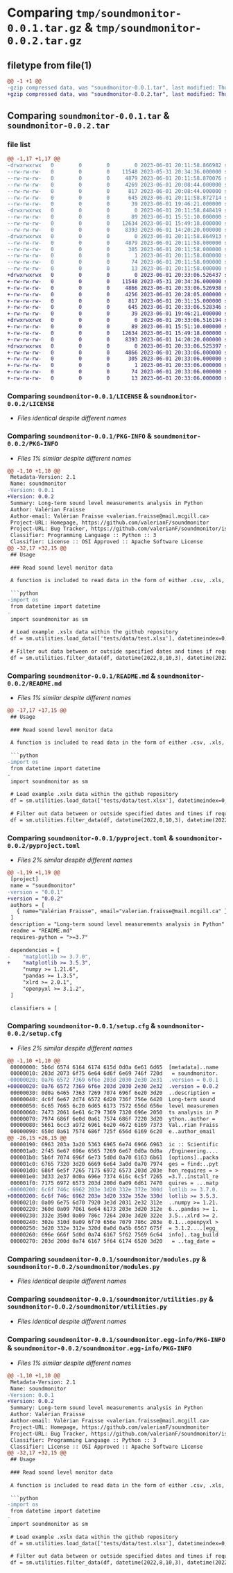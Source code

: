 # Comparing `tmp/soundmonitor-0.0.1.tar.gz` & `tmp/soundmonitor-0.0.2.tar.gz`

## filetype from file(1)

```diff
@@ -1 +1 @@
-gzip compressed data, was "soundmonitor-0.0.1.tar", last modified: Thu Jun  1 20:11:58 2023, max compression
+gzip compressed data, was "soundmonitor-0.0.2.tar", last modified: Thu Jun  1 20:33:06 2023, max compression
```

## Comparing `soundmonitor-0.0.1.tar` & `soundmonitor-0.0.2.tar`

### file list

```diff
@@ -1,17 +1,17 @@
-drwxrwxrwx   0        0        0        0 2023-06-01 20:11:58.866982 soundmonitor-0.0.1/
--rw-rw-rw-   0        0        0    11548 2023-05-31 20:34:36.000000 soundmonitor-0.0.1/LICENSE
--rw-rw-rw-   0        0        0     4879 2023-06-01 20:11:58.870076 soundmonitor-0.0.1/PKG-INFO
--rw-rw-rw-   0        0        0     4269 2023-06-01 20:08:44.000000 soundmonitor-0.0.1/README.md
--rw-rw-rw-   0        0        0      817 2023-06-01 20:08:44.000000 soundmonitor-0.0.1/pyproject.toml
--rw-rw-rw-   0        0        0      645 2023-06-01 20:11:58.872714 soundmonitor-0.0.1/setup.cfg
--rw-rw-rw-   0        0        0       39 2023-06-01 19:46:21.000000 soundmonitor-0.0.1/setup.py
-drwxrwxrwx   0        0        0        0 2023-06-01 20:11:58.848419 soundmonitor-0.0.1/soundmonitor/
--rw-rw-rw-   0        0        0       89 2023-06-01 15:51:10.000000 soundmonitor-0.0.1/soundmonitor/__init__.py
--rw-rw-rw-   0        0        0    12634 2023-06-01 15:49:18.000000 soundmonitor-0.0.1/soundmonitor/modules.py
--rw-rw-rw-   0        0        0     8393 2023-06-01 14:20:20.000000 soundmonitor-0.0.1/soundmonitor/utilities.py
-drwxrwxrwx   0        0        0        0 2023-06-01 20:11:58.864913 soundmonitor-0.0.1/soundmonitor.egg-info/
--rw-rw-rw-   0        0        0     4879 2023-06-01 20:11:58.000000 soundmonitor-0.0.1/soundmonitor.egg-info/PKG-INFO
--rw-rw-rw-   0        0        0      305 2023-06-01 20:11:58.000000 soundmonitor-0.0.1/soundmonitor.egg-info/SOURCES.txt
--rw-rw-rw-   0        0        0        1 2023-06-01 20:11:58.000000 soundmonitor-0.0.1/soundmonitor.egg-info/dependency_links.txt
--rw-rw-rw-   0        0        0       74 2023-06-01 20:11:58.000000 soundmonitor-0.0.1/soundmonitor.egg-info/requires.txt
--rw-rw-rw-   0        0        0       13 2023-06-01 20:11:58.000000 soundmonitor-0.0.1/soundmonitor.egg-info/top_level.txt
+drwxrwxrwx   0        0        0        0 2023-06-01 20:33:06.526437 soundmonitor-0.0.2/
+-rw-rw-rw-   0        0        0    11548 2023-05-31 20:34:36.000000 soundmonitor-0.0.2/LICENSE
+-rw-rw-rw-   0        0        0     4866 2023-06-01 20:33:06.526938 soundmonitor-0.0.2/PKG-INFO
+-rw-rw-rw-   0        0        0     4256 2023-06-01 20:28:05.000000 soundmonitor-0.0.2/README.md
+-rw-rw-rw-   0        0        0      817 2023-06-01 20:31:15.000000 soundmonitor-0.0.2/pyproject.toml
+-rw-rw-rw-   0        0        0      645 2023-06-01 20:33:06.528346 soundmonitor-0.0.2/setup.cfg
+-rw-rw-rw-   0        0        0       39 2023-06-01 19:46:21.000000 soundmonitor-0.0.2/setup.py
+drwxrwxrwx   0        0        0        0 2023-06-01 20:33:06.516194 soundmonitor-0.0.2/soundmonitor/
+-rw-rw-rw-   0        0        0       89 2023-06-01 15:51:10.000000 soundmonitor-0.0.2/soundmonitor/__init__.py
+-rw-rw-rw-   0        0        0    12634 2023-06-01 15:49:18.000000 soundmonitor-0.0.2/soundmonitor/modules.py
+-rw-rw-rw-   0        0        0     8393 2023-06-01 14:20:20.000000 soundmonitor-0.0.2/soundmonitor/utilities.py
+drwxrwxrwx   0        0        0        0 2023-06-01 20:33:06.525397 soundmonitor-0.0.2/soundmonitor.egg-info/
+-rw-rw-rw-   0        0        0     4866 2023-06-01 20:33:06.000000 soundmonitor-0.0.2/soundmonitor.egg-info/PKG-INFO
+-rw-rw-rw-   0        0        0      305 2023-06-01 20:33:06.000000 soundmonitor-0.0.2/soundmonitor.egg-info/SOURCES.txt
+-rw-rw-rw-   0        0        0        1 2023-06-01 20:33:06.000000 soundmonitor-0.0.2/soundmonitor.egg-info/dependency_links.txt
+-rw-rw-rw-   0        0        0       74 2023-06-01 20:33:06.000000 soundmonitor-0.0.2/soundmonitor.egg-info/requires.txt
+-rw-rw-rw-   0        0        0       13 2023-06-01 20:33:06.000000 soundmonitor-0.0.2/soundmonitor.egg-info/top_level.txt
```

### Comparing `soundmonitor-0.0.1/LICENSE` & `soundmonitor-0.0.2/LICENSE`

 * *Files identical despite different names*

### Comparing `soundmonitor-0.0.1/PKG-INFO` & `soundmonitor-0.0.2/PKG-INFO`

 * *Files 1% similar despite different names*

```diff
@@ -1,10 +1,10 @@
 Metadata-Version: 2.1
 Name: soundmonitor
-Version: 0.0.1
+Version: 0.0.2
 Summary: Long-term sound level measurements analysis in Python
 Author: Valérian Fraisse
 Author-email: Valérian Fraisse <valerian.fraisse@mail.mcgill.ca>
 Project-URL: Homepage, https://github.com/valerianF/soundmonitor
 Project-URL: Bug Tracker, https://github.com/valerianF/soundmonitor/issues
 Classifier: Programming Language :: Python :: 3
 Classifier: License :: OSI Approved :: Apache Software License
@@ -32,17 +32,15 @@
 ## Usage
 
 ### Read sound level monitor data
 
 A function is included to read data in the form of either .csv, .xls, .xlsx or .txt files from a sound level monitor and convert them to a DataFrame with datetime or pandas TimeStamp index. Multiple files can be read at once, and the resulting data will be concatenated in a single DataFrame. Note that you must indicate the datasheet's indexes corresponding to date, time and captured equivalent sound level. Reading files with pandas and automatic parsing into datetime values can be computationaly expensive and the process can last a few minutes, depending on the input data.
 
 ```python
-import os
 from datetime import datetime
-
 import soundmonitor as sm
 
 # Load example .xslx data within the github repository
 df = sm.utilities.load_data(['tests/data/test.xlsx'], datetimeindex=0, valueindex=1)
 
 # Filter out data between or outside specified dates and times if required
 df = sm.utilities.filter_data(df, datetime(2022,8,10,3), datetime(2022,8,10,4), between=True)
```

### Comparing `soundmonitor-0.0.1/README.md` & `soundmonitor-0.0.2/README.md`

 * *Files 1% similar despite different names*

```diff
@@ -17,17 +17,15 @@
 ## Usage
 
 ### Read sound level monitor data
 
 A function is included to read data in the form of either .csv, .xls, .xlsx or .txt files from a sound level monitor and convert them to a DataFrame with datetime or pandas TimeStamp index. Multiple files can be read at once, and the resulting data will be concatenated in a single DataFrame. Note that you must indicate the datasheet's indexes corresponding to date, time and captured equivalent sound level. Reading files with pandas and automatic parsing into datetime values can be computationaly expensive and the process can last a few minutes, depending on the input data.
 
 ```python
-import os
 from datetime import datetime
-
 import soundmonitor as sm
 
 # Load example .xslx data within the github repository
 df = sm.utilities.load_data(['tests/data/test.xlsx'], datetimeindex=0, valueindex=1)
 
 # Filter out data between or outside specified dates and times if required
 df = sm.utilities.filter_data(df, datetime(2022,8,10,3), datetime(2022,8,10,4), between=True)
```

### Comparing `soundmonitor-0.0.1/pyproject.toml` & `soundmonitor-0.0.2/pyproject.toml`

 * *Files 2% similar despite different names*

```diff
@@ -1,19 +1,19 @@
 [project]
 name = "soundmonitor"
-version = "0.0.1"
+version = "0.0.2"
 authors = [
   { name="Valérian Fraisse", email="valerian.fraisse@mail.mcgill.ca" },
 ]
 description = "Long-term sound level measurements analysis in Python"
 readme = "README.md"
 requires-python = ">=3.7"
 
 dependencies = [
-    "matplotlib >= 3.7.0",
+    "matplotlib >= 3.5.3",
     "numpy >= 1.21.6",
     "pandas >= 1.3.5",
     "xlrd >= 2.0.1",
     "openpyxl >= 3.1.2",
 ]
 
 classifiers = [
```

### Comparing `soundmonitor-0.0.1/setup.cfg` & `soundmonitor-0.0.2/setup.cfg`

 * *Files 2% similar despite different names*

```diff
@@ -1,10 +1,10 @@
 00000000: 5b6d 6574 6164 6174 615d 0d0a 6e61 6d65  [metadata]..name
 00000010: 203d 2073 6f75 6e64 6d6f 6e69 746f 720d   = soundmonitor.
-00000020: 0a76 6572 7369 6f6e 203d 2030 2e30 2e31  .version = 0.0.1
+00000020: 0a76 6572 7369 6f6e 203d 2030 2e30 2e32  .version = 0.0.2
 00000030: 0d0a 6465 7363 7269 7074 696f 6e20 3d20  ..description = 
 00000040: 4c6f 6e67 2d74 6572 6d20 736f 756e 6420  Long-term sound 
 00000050: 6c65 7665 6c20 6d65 6173 7572 656d 656e  level measuremen
 00000060: 7473 2061 6e61 6c79 7369 7320 696e 2050  ts analysis in P
 00000070: 7974 686f 6e0d 0a61 7574 686f 7220 3d20  ython..author = 
 00000080: 5661 6cc3 a972 6961 6e20 4672 6169 7373  Val..rian Fraiss
 00000090: 650d 0a61 7574 686f 725f 656d 6169 6c20  e..author_email 
@@ -26,15 +26,15 @@
 00000190: 6963 203a 3a20 5363 6965 6e74 6966 6963  ic :: Scientific
 000001a0: 2f45 6e67 696e 6565 7269 6e67 0d0a 0d0a  /Engineering....
 000001b0: 5b6f 7074 696f 6e73 5d0d 0a70 6163 6b61  [options]..packa
 000001c0: 6765 7320 3d20 6669 6e64 3a0d 0a70 7974  ges = find:..pyt
 000001d0: 686f 6e5f 7265 7175 6972 6573 203d 203e  hon_requires = >
 000001e0: 3d33 2e37 0d0a 696e 7374 616c 6c5f 7265  =3.7..install_re
 000001f0: 7175 6972 6573 203d 200d 0a09 6d61 7470  quires = ...matp
-00000200: 6c6f 746c 6962 203e 3d20 332e 372e 300d  lotlib >= 3.7.0.
+00000200: 6c6f 746c 6962 203e 3d20 332e 352e 330d  lotlib >= 3.5.3.
 00000210: 0a09 6e75 6d70 7920 3e3d 2031 2e32 312e  ..numpy >= 1.21.
 00000220: 360d 0a09 7061 6e64 6173 203e 3d20 312e  6...pandas >= 1.
 00000230: 332e 350d 0a09 786c 7264 203e 3d20 322e  3.5...xlrd >= 2.
 00000240: 302e 310d 0a09 6f70 656e 7079 786c 203e  0.1...openpyxl >
 00000250: 3d20 332e 312e 320d 0a0d 0a5b 6567 675f  = 3.1.2....[egg_
 00000260: 696e 666f 5d0d 0a74 6167 5f62 7569 6c64  info]..tag_build
 00000270: 203d 200d 0a74 6167 5f64 6174 6520 3d20   = ..tag_date =
```

### Comparing `soundmonitor-0.0.1/soundmonitor/modules.py` & `soundmonitor-0.0.2/soundmonitor/modules.py`

 * *Files identical despite different names*

### Comparing `soundmonitor-0.0.1/soundmonitor/utilities.py` & `soundmonitor-0.0.2/soundmonitor/utilities.py`

 * *Files identical despite different names*

### Comparing `soundmonitor-0.0.1/soundmonitor.egg-info/PKG-INFO` & `soundmonitor-0.0.2/soundmonitor.egg-info/PKG-INFO`

 * *Files 1% similar despite different names*

```diff
@@ -1,10 +1,10 @@
 Metadata-Version: 2.1
 Name: soundmonitor
-Version: 0.0.1
+Version: 0.0.2
 Summary: Long-term sound level measurements analysis in Python
 Author: Valérian Fraisse
 Author-email: Valérian Fraisse <valerian.fraisse@mail.mcgill.ca>
 Project-URL: Homepage, https://github.com/valerianF/soundmonitor
 Project-URL: Bug Tracker, https://github.com/valerianF/soundmonitor/issues
 Classifier: Programming Language :: Python :: 3
 Classifier: License :: OSI Approved :: Apache Software License
@@ -32,17 +32,15 @@
 ## Usage
 
 ### Read sound level monitor data
 
 A function is included to read data in the form of either .csv, .xls, .xlsx or .txt files from a sound level monitor and convert them to a DataFrame with datetime or pandas TimeStamp index. Multiple files can be read at once, and the resulting data will be concatenated in a single DataFrame. Note that you must indicate the datasheet's indexes corresponding to date, time and captured equivalent sound level. Reading files with pandas and automatic parsing into datetime values can be computationaly expensive and the process can last a few minutes, depending on the input data.
 
 ```python
-import os
 from datetime import datetime
-
 import soundmonitor as sm
 
 # Load example .xslx data within the github repository
 df = sm.utilities.load_data(['tests/data/test.xlsx'], datetimeindex=0, valueindex=1)
 
 # Filter out data between or outside specified dates and times if required
 df = sm.utilities.filter_data(df, datetime(2022,8,10,3), datetime(2022,8,10,4), between=True)
```

